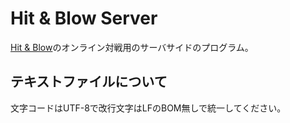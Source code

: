 # Hit & Blow Server
[Hit & Blow](https://github.com/r02092/hit-and-blow)のオンライン対戦用のサーバサイドのプログラム。
## テキストファイルについて
文字コードはUTF-8で改行文字はLFのBOM無しで統一してください。